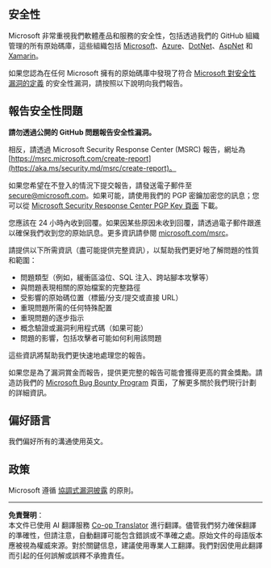 <!--
CO_OP_TRANSLATOR_METADATA:
{
  "original_hash": "6219479cf6fbf12caea739ca4564ca3f",
  "translation_date": "2025-10-22T18:45:56+00:00",
  "source_file": "SECURITY.md",
  "language_code": "tw"
}
-->
## 安全性

Microsoft 非常重視我們軟體產品和服務的安全性，包括透過我們的 GitHub 組織管理的所有原始碼庫，這些組織包括 [Microsoft](https://github.com/Microsoft)、[Azure](https://github.com/Azure)、[DotNet](https://github.com/dotnet)、[AspNet](https://github.com/aspnet) 和 [Xamarin](https://github.com/xamarin)。

如果您認為在任何 Microsoft 擁有的原始碼庫中發現了符合 [Microsoft 對安全性漏洞的定義](https://aka.ms/security.md/definition) 的安全性漏洞，請按照以下說明向我們報告。

## 報告安全性問題

**請勿透過公開的 GitHub 問題報告安全性漏洞。**

相反，請透過 Microsoft Security Response Center (MSRC) 報告，網址為 [https://msrc.microsoft.com/create-report](https://aka.ms/security.md/msrc/create-report)。

如果您希望在不登入的情況下提交報告，請發送電子郵件至 [secure@microsoft.com](mailto:secure@microsoft.com)。如果可能，請使用我們的 PGP 密鑰加密您的訊息；您可以從 [Microsoft Security Response Center PGP Key 頁面](https://aka.ms/security.md/msrc/pgp) 下載。

您應該在 24 小時內收到回覆。如果因某些原因未收到回覆，請透過電子郵件跟進以確保我們收到您的原始訊息。更多資訊請參閱 [microsoft.com/msrc](https://www.microsoft.com/msrc)。

請提供以下所需資訊（盡可能提供完整資訊），以幫助我們更好地了解問題的性質和範圍：

* 問題類型（例如，緩衝區溢位、SQL 注入、跨站腳本攻擊等）
* 與問題表現相關的原始檔案的完整路徑
* 受影響的原始碼位置（標籤/分支/提交或直接 URL）
* 重現問題所需的任何特殊配置
* 重現問題的逐步指示
* 概念驗證或漏洞利用程式碼（如果可能）
* 問題的影響，包括攻擊者可能如何利用該問題

這些資訊將幫助我們更快速地處理您的報告。

如果您是為了漏洞賞金而報告，提供更完整的報告可能會獲得更高的賞金獎勵。請造訪我們的 [Microsoft Bug Bounty Program](https://aka.ms/security.md/msrc/bounty) 頁面，了解更多關於我們現行計劃的詳細資訊。

## 偏好語言

我們偏好所有的溝通使用英文。

## 政策

Microsoft 遵循 [協調式漏洞披露](https://aka.ms/security.md/cvd) 的原則。

---

**免責聲明**：  
本文件已使用 AI 翻譯服務 [Co-op Translator](https://github.com/Azure/co-op-translator) 進行翻譯。儘管我們努力確保翻譯的準確性，但請注意，自動翻譯可能包含錯誤或不準確之處。原始文件的母語版本應被視為權威來源。對於關鍵信息，建議使用專業人工翻譯。我們對因使用此翻譯而引起的任何誤解或誤釋不承擔責任。